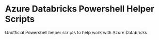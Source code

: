 # Azure Databricks Powershell Helper Scripts

Unofficial Powershell helper scripts to help work with Azure Databricks
